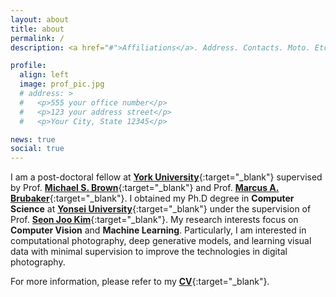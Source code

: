 ```yaml
---
layout: about
title: about
permalink: /
description: <a href="#">Affiliations</a>. Address. Contacts. Moto. Etc.

profile:
  align: left
  image: prof_pic.jpg
  # address: >
  #   <p>555 your office number</p>
  #   <p>123 your address street</p>
  #   <p>Your City, State 12345</p>

news: true
social: true
---
```


I am a post-doctoral fellow at [**York University**](https://www.yorku.ca){:target="\_blank"} supervised by Prof. [**Michael S. Brown**](http://www.cse.yorku.ca/~mbrown){:target="\_blank"} and Prof. [**Marcus A. Brubaker**](https://mbrubake.github.io){:target="\_blank"}. I obtained my Ph.D degree in **Computer Science** at [**Yonsei University**](https://www.yonsei.ac.kr){:target="\_blank"} under the supervision of Prof. [**Seon Joo Kim**](https://sites.google.com/site/seonjookim){:target="\_blank"}. My research interests focus on **Computer Vision** and **Machine Learning**. Particularly, I am interested in computational photography, deep generative models, and learning visual data with minimal supervision to improve the technologies in digital photography.

For more information, please refer to my [**CV**](assets/pdf/CV_SeonghyeonNam.pdf){:target="\_blank"}.
